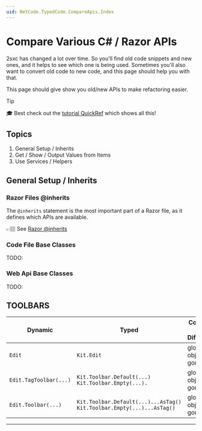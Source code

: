 ```yaml
---
uid: NetCode.TypedCode.CompareApis.Index
---
```


# Compare Various C# / Razor APIs

2sxc has changed a lot over time.
So you'll find old code snippets and new ones, and it helps to see which one is being used.
Sometimes you'll also want to convert old code to new code, and this page should help you with that.

This page should give show you old/new APIs to make refactoring easier.

> [!TIP]
> 🎓 Best check out the [tutorial QuickRef](https://go.2sxc.org/quickref) which shows all this!

## Topics

1. General Setup / Inherits
1. Get / Show / Output Values from Items
1. Use Services / Helpers

## General Setup / Inherits

### Razor Files @inherits

The `@inherits` statement is the most important part of a Razor file, as it defines which APIs are available.

👉🏽 See [Razor @inherits](xref:NetCode.TypedCode.CompareApis.RazorBase)

### Code File Base Classes

TODO:

### Web Api Base Classes

TODO:









## TOOLBARS

| Dynamic | Typed | Comments / Differences
| --- | --- | ---
| `Edit` | `Kit.Edit` | global `Edit` object is gone
| `Edit.TagToolbar(...)` | `Kit.Toolbar.Default(...)` <br> `Kit.Toolbar.Empty(...).` | global `Edit` object is gone
| `Edit.Toolbar(...)` | `Kit.Toolbar.Default(...)...AsTag()` <br> `Kit.Toolbar.Empty(...)...AsTag()` | global `Edit` object is gone



---
